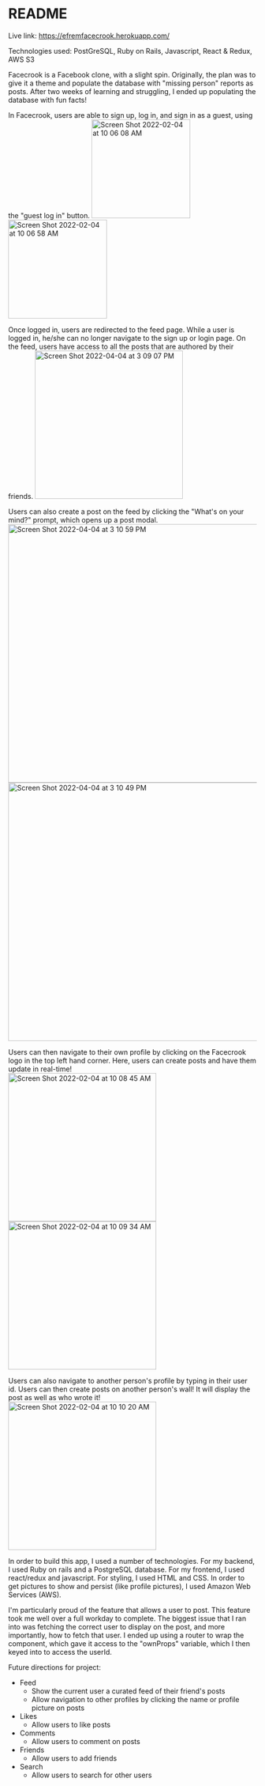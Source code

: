 # README

Live link: https://efremfacecrook.herokuapp.com/

Technologies used: PostGreSQL, Ruby on Rails, Javascript, React & Redux, AWS S3

Facecrook is a Facebook clone, with a slight spin. Originally, the plan was to give it a theme and populate the database with "missing person" reports as posts. After two weeks of learning and struggling, I ended up populating the database with fun facts!

In Facecrook, users are able to sign up, log in, and sign in as a guest, using the "guest log in" button. 
<img height="200" alt="Screen Shot 2022-02-04 at 10 06 08 AM" src="https://user-images.githubusercontent.com/89431346/152580293-f9f47e97-8b2e-47b5-b712-9790d6108e72.png">
<img height="200" alt="Screen Shot 2022-02-04 at 10 06 58 AM" src="https://user-images.githubusercontent.com/89431346/152580415-b7504e01-460b-48de-8bb3-942207ee8836.png">

Once logged in, users are redirected to the feed page. While a user is logged in, he/she can no longer navigate to the sign up or login page. On the feed, users have access to all the posts that are authored by their friends.
<img width="300" alt="Screen Shot 2022-04-04 at 3 09 07 PM" src="https://user-images.githubusercontent.com/89431346/161640243-7b1766d2-f70e-4385-aeb2-a484e6239b57.png">

Users can also create a post on the feed by clicking the "What's on your mind?" prompt, which opens up a post modal.
<img width="523" alt="Screen Shot 2022-04-04 at 3 10 59 PM" src="https://user-images.githubusercontent.com/89431346/161640397-185f60b2-4422-4459-b6a8-16ee8f87cf83.png">
<img width="523" alt="Screen Shot 2022-04-04 at 3 10 49 PM" src="https://user-images.githubusercontent.com/89431346/161640420-e5180c60-fc88-493a-a580-70594e24c882.png">


Users can then navigate to their own profile by clicking on the Facecrook logo in the top left hand corner. Here, users can create posts and have them update in real-time!
<br />
<img height="300" alt="Screen Shot 2022-02-04 at 10 08 45 AM" src="https://user-images.githubusercontent.com/89431346/152580650-63caecbd-0440-4675-bca4-0cbe81f1c955.png">
<img height="300" alt="Screen Shot 2022-02-04 at 10 09 34 AM" src="https://user-images.githubusercontent.com/89431346/152580791-bcd8be89-8c5c-4944-b9d2-6c31ff3cb33d.png">


Users can also navigate to another person's profile by typing in their user id. Users can then create posts on another person's wall! It will display the post as well as who wrote it!
<br />
<img height="300" alt="Screen Shot 2022-02-04 at 10 10 20 AM" src="https://user-images.githubusercontent.com/89431346/152580893-ad5cea17-8991-4457-8e73-dc33fbe9aae6.png">

In order to build this app, I used a number of technologies. For my backend, I used Ruby on rails and a PostgreSQL database. For my frontend, I used react/redux and javascript. For styling, I used HTML and CSS. In order to get pictures to show and persist (like profile pictures), I used Amazon Web Services (AWS).

I'm particularly proud of the feature that allows a user to post. This feature took me well over a full workday to complete. The biggest issue that I ran into was fetching the correct user to display on the post, and more importantly, how to fetch that user. I ended up using a router to wrap the component, which gave it access to the "ownProps" variable, which I then keyed into to access the userId.

Future directions for project:
* Feed
  * Show the current user a curated feed of their friend's posts
  * Allow navigation to other profiles by clicking the name or profile picture on posts
* Likes
  * Allow users to like posts
* Comments
  * Allow users to comment on posts
* Friends
  * Allow users to add friends
* Search
  * Allow users to search for other users
